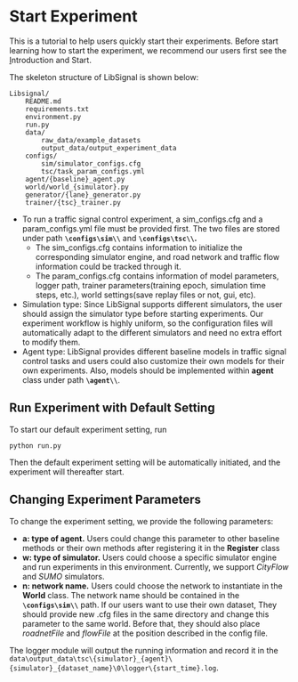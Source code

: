 # Start Experiment

This is a tutorial to help users quickly start their experiments. Before start learning how to start the experiment, we recommend our users first see the [I](https://www.notion.so/getstart/Introduction.md)ntroduction and Start.

The skeleton structure of LibSignal is shown below:

```
Libsignal/
    README.md
    requirements.txt
    environment.py
    run.py
    data/
        raw_data/example_datasets
        output_data/output_experiment_data
    configs/
        sim/simulator_configs.cfg
        tsc/task_param_configs.yml
    agent/{baseline}_agent.py
    world/world_{simulator}.py
    generator/{lane}_generator.py
    trainer/{tsc}_trainer.py
```

- To run a traffic signal control experiment, a sim_configs.cfg and a param_configs.yml file must be provided first. The two files are stored under path **`\configs\sim\\`** and **`\configs\tsc\\`.**
    - The sim_configs.cfg contains information to initialize the corresponding simulator engine, and road network and traffic flow information could be tracked through it.
    - The param_configs.cfg contains information of model parameters, logger path, trainer parameters(training epoch, simulation time steps, etc.), world settings(save replay files or not, gui, etc).
- Simulation type: Since LibSignal supports different simulators, the user should assign the simulator type before starting experiments. Our experiment workflow is highly uniform, so the configuration files will automatically adapt to the different simulators and need no extra effort to modify them.
- Agent type: LibSignal provides different baseline models in traffic signal control tasks and users could also customize their own models for their own experiments. Also, models should be implemented within **agent** class under path **`\agent\\`**.

## Run Experiment with Default Setting

To start our default experiment setting, run

```
python run.py
```

Then the default experiment setting will be automatically initiated, and the experiment will thereafter start. 

## Changing Experiment Parameters

To change the experiment setting, we provide the following parameters:

- **a: type of agent.** Users could change this parameter to other baseline methods or their own methods after registering it in the **Register** class
- **w: type of simulator.** Users could choose a specific simulator engine and run experiments in this environment. Currently, we support *CityFlow* and *SUMO* simulators.
- **n: network name.** Users could choose the network to instantiate in the **World** class. The network name should be contained in the **`\configs\sim\\`** path. If our users want to use their own dataset, They should provide new .cfg files in the same directory and change this parameter to the same world. Before that, they should also place *roadnetFile* and *flowFile* at the position described in the config file.

The logger module will output the running information and record it in  the `data\output_data\tsc\{simulator}_{agent}\{simulator}_{dataset_name}\0\logger\{start_time}.log`.
